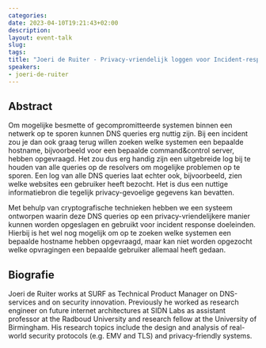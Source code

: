 ```yaml
---
categories:
date: 2023-04-10T19:21:43+02:00
description:
layout: event-talk
slug:
tags:
title: "Joeri de Ruiter - Privacy-vriendelijk loggen voor Incident-response"
speakers:
- joeri-de-ruiter
---
```


## Abstract

Om mogelijke besmette of gecompromitteerde systemen binnen een netwerk op te sporen kunnen DNS queries erg nuttig zijn. Bij een incident zou je dan ook graag terug willen zoeken welke systemen een bepaalde hostname, bijvoorbeeld voor een bepaalde command&control server, hebben opgevraagd. Het zou dus erg handig zijn een uitgebreide log bij te houden van alle queries op de resolvers om mogelijke problemen op te sporen. Een log van alle DNS queries laat echter ook, bijvoorbeeld, zien welke websites een gebruiker heeft bezocht. Het is dus een nuttige informatiebron die tegelijk privacy-gevoelige gegevens kan bevatten.

Met behulp van cryptografische technieken hebben we een systeem ontworpen waarin deze DNS queries op een privacy-vriendelijkere manier kunnen worden opgeslagen en gebruikt voor incident response doeleinden. Hierbij is het wel nog mogelijk om op te zoeken welke systemen een bepaalde hostname hebben opgevraagd, maar kan niet worden opgezocht welke opvragingen een bepaalde gebruiker allemaal heeft gedaan.

## Biografie

Joeri de Ruiter works at SURF as Technical Product Manager on DNS-services and on security innovation. Previously he worked as research engineer on future internet architectures at SIDN Labs as assistant professor at the Radboud University and research fellow at the University of Birmingham. His research topics include the design and analysis of real-world security protocols (e.g. EMV and TLS) and privacy-friendly systems.
